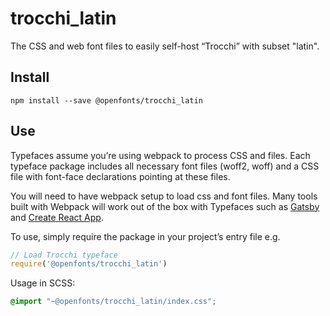 
# trocchi_latin

The CSS and web font files to easily self-host “Trocchi” with subset "latin".

## Install

`npm install --save @openfonts/trocchi_latin`

## Use

Typefaces assume you’re using webpack to process CSS and files. Each typeface
package includes all necessary font files (woff2, woff) and a CSS file with
font-face declarations pointing at these files.

You will need to have webpack setup to load css and font files. Many tools built
with Webpack will work out of the box with Typefaces such as [Gatsby](https://github.com/gatsbyjs/gatsby)
and [Create React App](https://github.com/facebookincubator/create-react-app).

To use, simply require the package in your project’s entry file e.g.

```javascript
// Load Trocchi typeface
require('@openfonts/trocchi_latin')
```

Usage in SCSS:
```scss
@import "~@openfonts/trocchi_latin/index.css";
```
